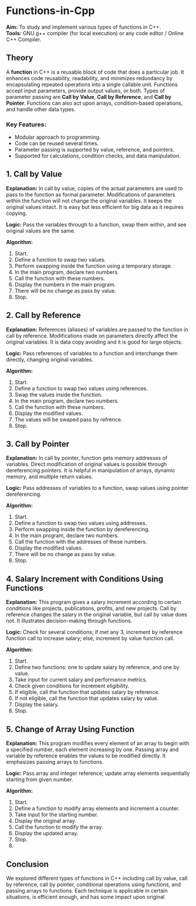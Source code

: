 # Functions-in-Cpp
**Aim:** To study and implement various types of functions in C++.  
**Tools:** GNU g++ compiler (for local execution) or any code editor / Online C++ Compiler.  

## Theory

A **function** in C++ is a reusable block of code that does a particular job. It enhances code reusability, readability, and minimizes redundancy by encapsulating repeated operations into a single callable unit. Functions accept input parameters, provide output values, or both.
Types of parameter passing are **Call by Value**, **Call by Reference**, and **Call by Pointer**. Functions can also act upon arrays, condition-based operations, and handle other data types.

### Key Features:
- Modular approach to programming.
- Code can be reused several times.
- Parameter passing is supported by value, reference, and pointers.
- Supported for calculations, condition checks, and data manipulation.

## 1. Call by Value
**Explanation:**
In call by value, copies of the actual parameters are used to pass to the function as formal parameter. Modifications of parameters within the function will not change the original variables. It keeps the original values intact.
It is easy but less efficient for big data as it requires copying.

**Logic:**
Pass the variables through to a function, swap them within, and see original values are the same. 

**Algorithm:**
1. Start.  
2. Define a function to swap two values.  
3. Perform swapping inside the function using a temporary storage.  
4. In the main program, declare two numbers.  
5. Call the function with these numbers.  
6. Display the numbers in the main program.
7. There will be no change as  pass by value.  
8. Stop.  


## 2. Call by Reference
**Explanation:**
References (aliases) of variables are passed to the function in call by reference. Modifications made on parameters directly affect the original variables.
It is data copy avoiding and it is good for large objects.

**Logic:**
Pass references of variables to a function and interchange them directly, changing original variables.

**Algorithm:**
1. Start.  
2. Define a function to swap two values using references.  
3. Swap the values inside the function.  
4. In the main program, declare two numbers.  
5. Call the function with these numbers.  
6. Display the modified values.  
7. The values will be swaped pass by refrence.  
8. Stop.  


## 3. Call by Pointer
**Explanation:**
In call by pointer, function gets memory addresses of variables. Direct modification of original values is possible through dereferencing pointers.
It is helpful in manipulation of arrays, dynamic memory, and multiple return values.

**Logic:**
Pass addresses of variables to a function, swap values using pointer dereferencing. 

**Algorithm:**
1. Start.  
2. Define a function to swap two values using addresses.  
3. Perform swapping inside the function by dereferencing.  
4. In the main program, declare two numbers.  
5. Call the function with the addresses of these numbers.  
6. Display the modified values.
7. There will be no change as  pass by value.    
8. Stop.
   
## 4. Salary Increment with Conditions Using Functions
**Explanation:**
This program gives a salary increment according to certain conditions like projects, publications, profits, and new projects. Call by reference changes the salary in the original variable, but call by value does not.
It illustrates decision-making through functions.

**Logic:**
Check for several conditions; if met any 3, increment by reference function call to increase salary; else, increment by value function call. 

**Algorithm:**
1. Start.  
2. Define two functions: one to update salary by reference, and one by value.  
3. Take input for current salary and performance metrics.  
4. Check given conditions for increment eligibility.  
5. If eligible, call the function that updates salary by reference.  
6. If not eligible, call the function that updates salary by value.  
7. Display the salary.  
8. Stop.  

## 5. Change of Array Using Function
**Explanation:**
This program modifies every element of an array to begin with a specified number, each element increasing by one. Passing array and variable by reference enables the values to be modified directly.
It emphasizes passing arrays to functions.

**Logic:**
Pass array and integer reference; update array elements sequentially starting from given number.

**Algorithm:**
1. Start.  
2. Define a function to modify array elements and increment a counter.  
3. Take input for the starting number.  
4. Display the original array.  
5. Call the function to modify the array.  
6. Display the updated array.  
7. Stop.
8. 
## Conclusion
We explored different types of functions in C++ including call by value, call by reference, call by pointer, conditional operations using functions, and passing arrays to functions. Each technique is applicable in certain situations, is efficient enough, and has some impact upon original 
